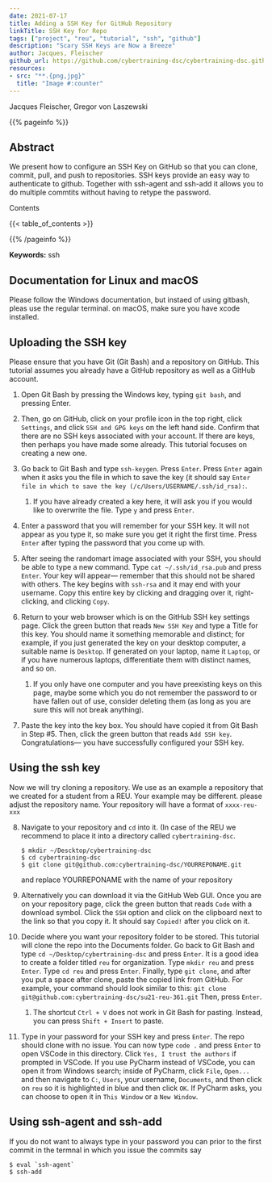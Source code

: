 ```yaml
---
date: 2021-07-17
title: Adding a SSH Key for GitHub Repository 
linkTitle: SSH Key for Repo
tags: ["project", "reu", "tutorial", "ssh", "github"]
description: "Scary SSH Keys are Now a Breeze"
author: Jacques, Fleischer
github_url: https://github.com/cybertraining-dsc/cybertraining-dsc.github.io/blob/main/content/en/docs/tutorial/git/git-ssh/index.md
resources:
- src: "**.{png,jpg}"
  title: "Image #:counter"
---
```


Jacques Fleischer, Gregor von Laszewski


{{% pageinfo %}}

## Abstract

We present how to configure an SSH Key on GitHub so that you can clone, commit, pull, and push to repositories. SSH keys provide an easy way to authenticate to github. Together with ssh-agent and ssh-add it allows you to do multiple commtits without having to retype the password.

Contents

{{< table_of_contents >}}

{{% /pageinfo %}}

**Keywords:** ssh

## Documentation for Linux and macOS

Please follow the Windows documentation, but instaed of using gitbash, pleas use the regular terminal. on macOS, make sure you have xcode installed.

## Uploading the SSH key

Please ensure that you have Git (Git Bash) and a repository on GitHub. This tutorial assumes you already have a GitHub repository as well as a GitHub account.

1. Open Git Bash by pressing the Windows key, typing `git bash`, and pressing Enter.

2. Then, go on GitHub, click on your profile icon in the top right, click `Settings`, and click `SSH and GPG keys` on the left hand side. Confirm that there are no SSH keys associated with your account. If there are keys, then perhaps you have made some already. This tutorial focuses on creating a new one.

3. Go back to Git Bash and type `ssh-keygen`. Press `Enter`. Press `Enter` again when it asks you the file in which to save the key (it should say `Enter file in which to save the key (/c/Users/USERNAME/.ssh/id_rsa):`.
   1. If you have already created a key here, it will ask you if you would like to overwrite the file. Type `y` and press `Enter`.

4. Enter a password that you will remember for your SSH key. It will not appear as you type it, so make sure you get it right the first time. Press `Enter` after typing the password that you come up with.

5. After seeing the randomart image associated with your SSH, you should be able to type a new command. Type `cat ~/.ssh/id_rsa.pub` and press `Enter`. Your key will appear— remember that this should not be shared with others. The key begins with `ssh-rsa` and it may end with your username. Copy this entire key by clicking and dragging over it, right-clicking, and clicking `Copy`.

6. Return to your web browser which is on the GitHub SSH key settings page. Click the green button that reads `New SSH Key` and type a Title for this key. You should name it something memorable and distinct; for example, if you just generated the key on your desktop computer, a suitable name is `Desktop`. If generated on your laptop, name it `Laptop`, or if you have numerous laptops, differentiate them with distinct names, and so on.
   1. If you only have one computer and you have preexisting keys on this page, maybe some which you do not remember the password to or have fallen out of use, consider deleting them (as long as you are sure this will not break anything).

7. Paste the key into the key box. You should have copied it from Git Bash in Step #5. Then, click the green button that reads `Add SSH key`. Congratulations— you have successfully configured your SSH key. 

## Using the ssh key

Now we will try cloning a repository. We use as an example a repository that we created for a student from a REU. Your example may be different. please adjust the repository name. Your repository will have a format of `xxxx-reu-xxx`

8. Navigate to your repository and `cd` into it. (In case of the REU we recommend to place it into a directory called `cybertraining-dsc`. 
   
   ```
   $ mkdir ~/Descktop/cybertraining-dsc 
   $ cd cybertraining-dsc
   $ git clone git@github.com:cybertraining-dsc/YOURREPONAME.git
   ```
   
   and replace YOURREPONAME with the name of your repository
   

9. Alternatively you can download it via the GitHub Web GUI. Once you are on your repository page, click the green button that reads `Code` with a download symbol. Click the `SSH` option and click on the clipboard next to the link so that you copy it. It should say `Copied!` after you click on it.

9. Decide where you want your repository folder to be stored. This tutorial will clone the repo into the Documents folder. Go back to Git Bash and type 
 `cd ~/Desktop/cybertraining-dsc` and press `Enter`. It is a good idea to create a folder titled `reu` for organization. Type `mkdir reu` and press `Enter`. Type `cd reu` and press `Enter`. Finally, type `git clone`, and after you put a space after clone, paste the copied link from GitHub. For example, your command should look similar to this: ```git clone git@github.com:cybertraining-dsc/su21-reu-361.git``` Then, press `Enter`.
   1. The shortcut `Ctrl + V` does not work in Git Bash for pasting. Instead, you can press `Shift + Insert` to paste.

10. Type in your password for your SSH key and press `Enter`. The repo should clone with no issue. You can now type `code .` and press `Enter` to open VSCode in this directory. Click `Yes, I trust the authors` if prompted in VSCode. If you use PyCharm instead of VSCode, you can open it from Windows search; inside of PyCharm, click `File`, `Open...` and then navigate to `C:`, `Users`, your username, `Documents`, and then click on `reu` so it is highlighted in blue and then click `OK`. If PyCharm asks, you can choose to open it in `This Window` or a `New Window`.


## Using ssh-agent and ssh-add

If you do not want to always type in your password you can prior to the first commit in the termnal in which you issue the commits say

```
$ eval `ssh-agent`
$ ssh-add
```
